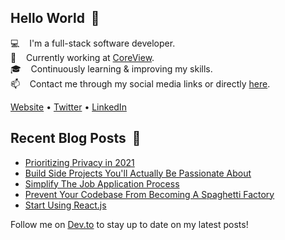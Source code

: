 ## Hello World &nbsp;:wave:

:computer: &nbsp;&nbsp; I'm a full-stack software developer.<br/>
:briefcase: &nbsp;&nbsp; Currently working at [CoreView](https://coreview.com).<br/>
:mortar_board: &nbsp;&nbsp; Continuously learning & improving my skills.<br/>
:mailbox: &nbsp;&nbsp; Contact me through my social media links or directly [here](https://michaelgee.com/contact).<br/>

[Website](https://michaelgee.com) • [Twitter](https://twitter.com/michaelgee7) • [LinkedIn](https://www.linkedin.com/in/michael-gee)

## Recent Blog Posts &nbsp;:closed_book:

<!-- BLOG-POST-LIST:START -->
- [Prioritizing Privacy in 2021](https://dev.to/michaelgee/prioritizing-privacy-in-2021-25l1)
- [Build Side Projects You'll Actually Be Passionate About](https://dev.to/michaelgee/build-side-projects-you-ll-actually-be-passionate-about-164b)
- [Simplify The Job Application Process](https://dev.to/michaelgee/applying-for-dev-jobs-can-be-exhausting-simplify-the-process-d98)
- [Prevent Your Codebase From Becoming A Spaghetti Factory](https://dev.to/michaelgee/prevent-your-codebase-from-becoming-a-spaghetti-factory-3cfn)
- [Start Using React.js](https://dev.to/michaelgee/start-using-react-js-cnn)
<!-- BLOG-POST-LIST:END -->

Follow me on [Dev.to](https://dev.to/michaelgee) to stay up to date on my latest posts!
